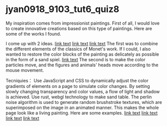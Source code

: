 # jyan0918_9103_tut6_quiz8

My inspiration comes from impressionist paintings. First of all, I would love to create innovative creations based on this type of paintings. Here are some of the works I found.

I come up with 2 ideas. 
[link text](https://www.christies.com/lot/lot-claude-monet-nympheas-en-fleur-6134208/?from=searchresults&intObjectID=6134208&sid=62ac9b9b-e198-4ab0-822c-dfe3e55b7794)
[link text](https://www.christies.com/zh-cn/lot/lot-6482945?ldp_breadcrumb=back)
[link text](https://www.christies.com/lot/lot-6453115?ldp_breadcrumb=back&intObjectID=6453115&from=salessummary&lid=4)
The first was to combine the different elements of the classics of Monet's work. If I could, I also wanted to restore the color blocks of the painting as delicately as possible in the form of a sand spiel. 
[link text](https://www.metmuseum.org/art/collection/search/437658)
The second is to make the color particles move, and the figures and animals' heads move according to the mouse movement. 

Tecniquies：
Use JavaScript and CSS to dynamically adjust the color gradients of elements on a page to simulate color changes. By setting slowly changing transparency and color values, a flow of light and shadow is achieved. Use rust, webgl technology to make sand table. The perlin noise algorithm is used to generate random brushstroke textures, which are superimposed on the image in an animated manner. This makes the whole page look like a living painting. 
Here are some examples.
[link text](https://paveldogreat.github.io/WebGL-Fluid-Simulation/)
[link text](https://codepen.io/cobra_winfrey/pen/VxbVoY)
[link text](https://spielzeugz.de/html5/liquid-particles/)
[link text](https://joeiddon.github.io/projects/javascript/perlin.html)